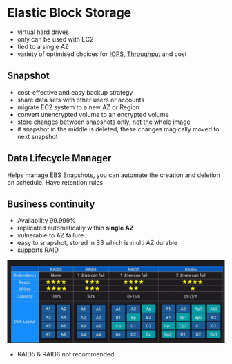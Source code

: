 # Elastic Block Storage

- virtual hard drives
- only can be used with EC2
- tied to a single AZ 
- variety of optimised choices for [IOPS, Throughput](./theory_dataStores.md) and cost

## Snapshot
- cost-effective and easy backup strategy
- share data sets with other users or accounts
- migrate EC2 system to a new AZ or Region
- convert unencrypted volume to an encrypted volume
- store changes between snapshots only, not the whole image
- if snapshot in the middle is deleted, these changes magically moved to next snapshot

## Data Lifecycle Manager
Helps manage EBS Snapshots, you can automate the creation and deletion on schedule. Have retention rules

## Business continuity
- Availability 99.999%
- replicated automatically within __single AZ__
- vulnerable to AZ failure
- easy to snapshot, stored in S3 which is multi AZ durable
- supports RAID

![RAID](./raid.jpg)
- RAID5 & RAID6 not recommended
